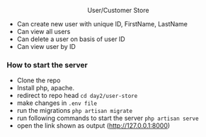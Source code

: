 <p align="center">User/Customer Store</p>

- Can create new user with unique ID, FirstName, LastName
- Can view all users
- Can delete a user on basis of user ID
- Can view user by ID

### How to start the server
- Clone the repo
- Install php, apache.
- redirect to repo head ```cd day2/user-store```</br>
- make changes in ```.env file```
- run the migrations 
```php artisan migrate ```
- run following commands to start the server
```php artisan serve```
- open the link shown as output (http://127.0.0.1:8000)
